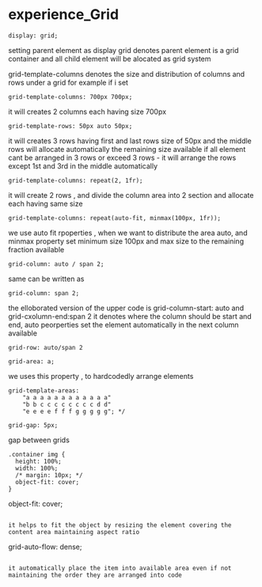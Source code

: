 ﻿# experience_Grid

 
```
display: grid;
```


setting parent element as display grid denotes parent element is a grid container and all child element will be alocated as grid system

grid-template-columns denotes the size and distribution of columns and rows under a grid
for example if i set 

```
grid-template-columns: 700px 700px;
```

it will creates 2 columns each having size 700px

```
grid-template-rows: 50px auto 50px;
```

it will creates 3 rows having first and last rows size of 50px 
and the middle rows will allocate automatically the remaining size available
if all element cant be arranged in 3 rows or exceed 3 rows - it will arrange the rows except 1st and 3rd in the middle automatically

```
grid-template-columns: repeat(2, 1fr);
```

it will create 2 rows , and divide the column area into 2 section and allocate each having same size 

```
grid-template-columns: repeat(auto-fit, minmax(100px, 1fr));
```
 
we use auto fit rpoperties , when we want to distribute the area auto, and minmax property set minimum size 100px and max size to the remaining fraction available

```
grid-column: auto / span 2;
```

same can be written as 

```
grid-column: span 2;
```

the elloborated version of the upper code is grid-column-start: auto and grid-cxolumn-end:span 2
it denotes where the column should be start and end, auto peorperties set the element automatically in the next column available 

```
grid-row: auto/span 2
```


```
grid-area: a;
```

   we uses this property , to hardcodedly arrange elements
   
```
grid-template-areas:
    "a a a a a a a a a a a a"
    "b b c c c c c c c c d d"
    "e e e e f f f g g g g g"; */
```


```
grid-gap: 5px;
```

 gap between grids


```
.container img {
  height: 100%;
  width: 100%;
  /* margin: 10px; */
  object-fit: cover;
}

```
object-fit: cover;
```

it helps to fit the object by resizing the element covering the content area maintaining aspect ratio

```
grid-auto-flow: dense;
```

it automatically place the item into available area even if not maintaining the order they are arranged into code
 

